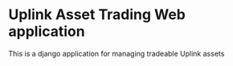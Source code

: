 # Uplink Asset Trading Web application

This is a django application for managing tradeable Uplink assets
